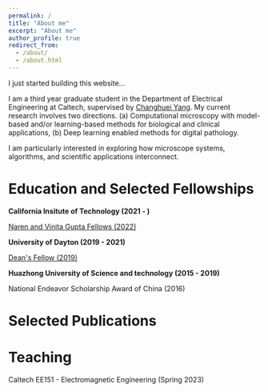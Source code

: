 ```yaml
---
permalink: /
title: "About me"
excerpt: "About me"
author_profile: true
redirect_from: 
  - /about/
  - /about.html
---
```


I just started building this website...

I am a third year graduate student in the Department of Electrical Engineering at Caltech, supervised by [Changhuei Yang](https://biophot.caltech.edu/). My current research involves two directions. (a) Computational microscopy with model-based and/or learning-based methods for biological and clinical applications, (b) Deep learning enabled methods for digital pathology. 

I am particularly interested in exploring how microscope systems, algorithms, and scientific applications interconnect.

Education and Selected Fellowships
======

**California Insitute of Technology (2021 - )**

[Naren and Vinita Gupta Fellows (2022)](https://s2i.caltech.edu/people/fellows)

**University of Dayton (2019 - 2021)**

[Dean's Fellow (2019)](https://udayton.edu/engineering/departments/electrooptics_grad/_resources/newsletters/2020-spring-newsletter.pdf)


**Huazhong University of Science and technology (2015 - 2019)**

National Endeavor Scholarship Award of China (2016)


Selected Publications
======



Teaching
======
Caltech EE151 - Electromagnetic Engineering (Spring 2023)